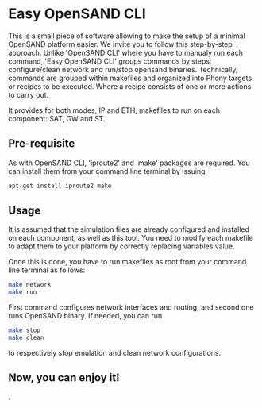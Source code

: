 # Easy OpenSAND CLI

This is a small piece of software allowing to make the setup of a minimal OpenSAND platform easier. We invite you to follow this step-by-step approach. 
Unlike 'OpenSAND CLI' where you have to manualy run each command, 'Easy OpenSAND CLI' groups commands by steps: configure/clean network and run/stop opensand binaries.
Technically, commands are grouped within makefiles and organized into Phony targets or recipes to be executed. Where a recipe consists of one or more actions to carry out.

It provides for both modes, IP and ETH, makefiles to run on each component: SAT, GW and ST. 

## Pre-requisite

As with OpenSAND CLI, 'iproute2' and 'make' packages are required. You can install them from your command line terminal by issuing
```bash
apt-get install iproute2 make
```

## Usage
It is assumed that the simulation files are already configured and installed on each component, as well as this tool.
You need to modify each makefile to adapt them to your platform by correctly replacing variables value.

Once this is done, you have to run makefiles as root from your command line terminal as follows:
```bash
make network
make run
```
First command configures network interfaces and routing, and second one runs OpenSAND binary.
If needed, you can run 

```bash
make stop
make clean
```
to respectively stop emulation and clean network configurations.

## Now, you can enjoy it! 
.
